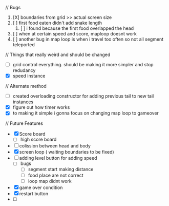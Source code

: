 // Bugs

1. [X] boundaries from grid >> actual screen size
2. [ ] first food eaten didn't add snake length
    1. [ ] i found because the first food overlapped the head
3. [ ] when at certain speed and score, maploop doesnt work
4. [ ] another bug in map loop is when i travel too often so not all segment teleported

// Things that really weird and should be changed

* [ ] grid control everything. should be making it more simpler and stop redudancy
* [X] speed instance

// Alternate method

* [ ] created overloading constructor for adding previous tail to new tail instances
* [X] figure out how timer works
* [X] to making it simple i gonna focus on changing map loop to gameover

// Future Features

* [X] Score board
  * [ ] high score board
* [ ] colission between head and body
* [X] screen loop ( waiting boundaries to be fixed)
* [ ] adding level button for adding speed
  * [ ] bugs
    * [ ] segment start making distance
    * [ ] food place are not correct
    * [ ] loop map didnt work
* [X] game over condition
* [X] restart button
* [ ]
